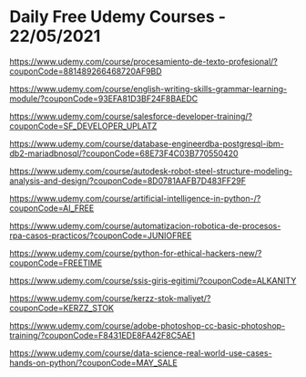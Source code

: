 # Daily Free Udemy Courses - 22/05/2021

https://www.udemy.com/course/procesamiento-de-texto-profesional/?couponCode=881489266468720AF9BD
https://www.udemy.com/course/english-writing-skills-grammar-learning-module/?couponCode=93EFA81D3BF24F8BAEDC
https://www.udemy.com/course/salesforce-developer-training/?couponCode=SF_DEVELOPER_UPLATZ
https://www.udemy.com/course/database-engineerdba-postgresql-ibm-db2-mariadbnosql/?couponCode=68E73F4C03B770550420
https://www.udemy.com/course/autodesk-robot-steel-structure-modeling-analysis-and-design/?couponCode=8D0781AAFB7D483FF29F
https://www.udemy.com/course/artificial-intelligence-in-python-/?couponCode=AI_FREE
https://www.udemy.com/course/automatizacion-robotica-de-procesos-rpa-casos-practicos/?couponCode=JUNIOFREE
https://www.udemy.com/course/python-for-ethical-hackers-new/?couponCode=FREETIME
https://www.udemy.com/course/ssis-giris-egitimi/?couponCode=ALKANITY
https://www.udemy.com/course/kerzz-stok-maliyet/?couponCode=KERZZ_STOK
https://www.udemy.com/course/adobe-photoshop-cc-basic-photoshop-training/?couponCode=F8431EDE8FA42F8C5AE1
https://www.udemy.com/course/data-science-real-world-use-cases-hands-on-python/?couponCode=MAY_SALE
